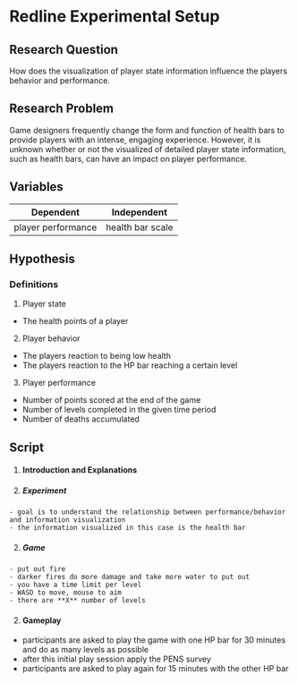 # Redline Experimental Setup

## Research Question

How does the visualization of player state information influence the players behavior and performance.

## Research Problem

Game designers frequently change the form and function of health bars to provide players with an intense, engaging experience. However, it is unknown whether or not the visualized of detailed player state information, such as health bars, can have an impact on player performance.

## Variables

Dependent | Independent
---------- | ----------
player performance | health bar scale 

## Hypothesis

### Definitions

1. Player state
 - The health points of a player
2. Player behavior
 - The players reaction to being low health
 - The players reaction to the HP bar reaching a certain level
3. Player performance
 - Number of points scored at the end of the game
 - Number of levels completed in the given time period
 - Number of deaths accumulated

## Script

1. #### Introduction and Explanations
  1. ##### Experiment
    - goal is to understand the relationship between performance/behavior and information visualization
    - the information visualized in this case is the health bar

  2. ##### Game
    - put out fire
    - darker fires do more damage and take more water to put out
    - you have a time limit per level
    - WASD to move, mouse to aim
    - there are **X** number of levels

2. #### Gameplay

  - participants are asked to play the game with one HP bar for 30 minutes and do as many levels as possible
  - after this initial play session apply the PENS survey
  - participants are asked to play again for 15 minutes with the other HP bar
